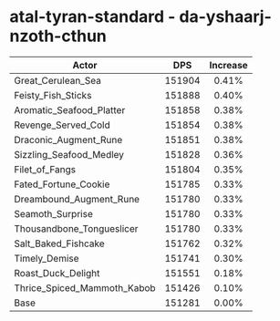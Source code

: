 # atal-tyran-standard - da-yshaarj-nzoth-cthun
| Actor | DPS | Increase |
|---|:---:|:---:|
|Great_Cerulean_Sea|151904|0.41%|
|Feisty_Fish_Sticks|151888|0.40%|
|Aromatic_Seafood_Platter|151858|0.38%|
|Revenge_Served_Cold|151854|0.38%|
|Draconic_Augment_Rune|151851|0.38%|
|Sizzling_Seafood_Medley|151828|0.36%|
|Filet_of_Fangs|151804|0.35%|
|Fated_Fortune_Cookie|151785|0.33%|
|Dreambound_Augment_Rune|151780|0.33%|
|Seamoth_Surprise|151780|0.33%|
|Thousandbone_Tongueslicer|151780|0.33%|
|Salt_Baked_Fishcake|151762|0.32%|
|Timely_Demise|151741|0.30%|
|Roast_Duck_Delight|151551|0.18%|
|Thrice_Spiced_Mammoth_Kabob|151426|0.10%|
|Base|151281|0.00%|
